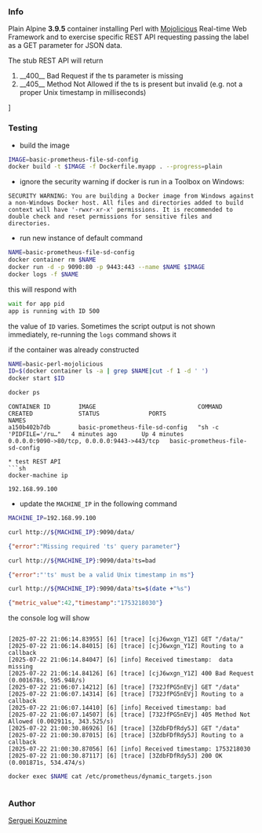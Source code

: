 ### Info

Plain Alpine __3.9.5__ container installing Perl with [Mojolicious](https://metacpan.org/pod/Mojolicious) Real-time Web Framework and 
to exercise specific REST API requesting passing the label as a GET  parameter for JSON data.


The stub REST API will return
<ol>
<li>
__400__ Bad Request if the ts parameter is missing
</li>
<li>
__405__ Method Not Allowed if the ts is present but invalid (e.g. not a proper Unix timestamp in milliseconds)
</li>
</ol>]

### Testing

* build the image
```sh
IMAGE=basic-prometheus-file-sd-config
docker build -t $IMAGE -f Dockerfile.myapp . --progress=plain
```
* ignore the security warning if docker is run in a Toolbox on Windows:
```text
SECURITY WARNING: You are building a Docker image from Windows against a non-Windows Docker host. All files and directories added to build context will have '-rwxr-xr-x' permissions. It is recommended to double check and reset permissions for sensitive files and directories.
```
* run new instance of default command

```sh
NAME=basic-prometheus-file-sd-config
docker container rm $NAME
docker run -d -p 9090:80 -p 9443:443 --name $NAME $IMAGE
docker logs -f $NAME
```

this will respond with
```sh
wait for app pid
app is running with ID 500
```
the value of `ID` varies. Sometimes the script output is not shown immediately, re-running the `logs` command shows it


if the container was already constructed
```sh
NAME=basic-perl-mojolicious
ID=$(docker container ls -a | grep $NAME|cut -f 1 -d ' ')
docker start $ID
```
```sh
docker ps
```
```text
CONTAINER ID        IMAGE                             COMMAND                  CREATED             STATUS              PORTS                                       NAMES
a150b402b7db        basic-prometheus-file-sd-config   "sh -c 'PIDFILE='/ru…"   4 minutes ago       Up 4 minutes        0.0.0.0:9090->80/tcp, 0.0.0.0:9443->443/tcp   basic-prometheus-file-sd-config
```

```
* test REST API
```sh
docker-machine ip
```

```text
192.168.99.100
```
* update the `MACHINE_IP` in the following command
```sh
MACHINE_IP=192.168.99.100
```
```sh
curl http://${MACHINE_IP}:9090/data/
```
```json
{"error":"Missing required 'ts' query parameter"}
```

```sh
curl http://${MACHINE_IP}:9090/data?ts=bad
```
```json
{"error":"'ts' must be a valid Unix timestamp in ms"}
```

```sh
curl http://${MACHINE_IP}:9090/data?ts=$(date +"%s")
```
```json
{"metric_value":42,"timestamp":"1753218030"}
```

the console log will show

```text

[2025-07-22 21:06:14.83955] [6] [trace] [cjJ6wxgn_Y1Z] GET "/data/"
[2025-07-22 21:06:14.84015] [6] [trace] [cjJ6wxgn_Y1Z] Routing to a callback
[2025-07-22 21:06:14.84047] [6] [info] Received timestamp:  data missing
[2025-07-22 21:06:14.84126] [6] [trace] [cjJ6wxgn_Y1Z] 400 Bad Request (0.001678s, 595.948/s)
[2025-07-22 21:06:07.14212] [6] [trace] [732JfPG5nEVj] GET "/data"
[2025-07-22 21:06:07.14314] [6] [trace] [732JfPG5nEVj] Routing to a callback
[2025-07-22 21:06:07.14410] [6] [info] Received timestamp: bad
[2025-07-22 21:06:07.14507] [6] [trace] [732JfPG5nEVj] 405 Method Not Allowed (0.002911s, 343.525/s)
[2025-07-22 21:00:30.86926] [6] [trace] [3ZdbFDfRdy5J] GET "/data"
[2025-07-22 21:00:30.87015] [6] [trace] [3ZdbFDfRdy5J] Routing to a callback
[2025-07-22 21:00:30.87056] [6] [info] Received timestamp: 1753218030
[2025-07-22 21:00:30.87117] [6] [trace] [3ZdbFDfRdy5J] 200 OK (0.001871s, 534.474/s)
```
```sh
docker exec $NAME cat /etc/prometheus/dynamic_targets.json
```
```json
```
### Author
[Serguei Kouzmine](kouzmine_serguei@yahoo.com)


